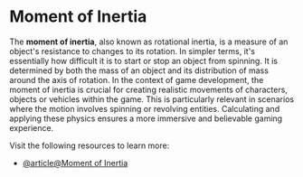 # Moment of Inertia

The **moment of inertia**, also known as rotational inertia, is a measure of an object's resistance to changes to its rotation. In simpler terms, it's essentially how difficult it is to start or stop an object from spinning. It is determined by both the mass of an object and its distribution of mass around the axis of rotation. In the context of game development, the moment of inertia is crucial for creating realistic movements of characters, objects or vehicles within the game. This is particularly relevant in scenarios where the motion involves spinning or revolving entities. Calculating and applying these physics ensures a more immersive and believable gaming experience.

Visit the following resources to learn more:

- [@article@Moment of Inertia](https://en.wikipedia.org/wiki/Moment_of_inertia)
